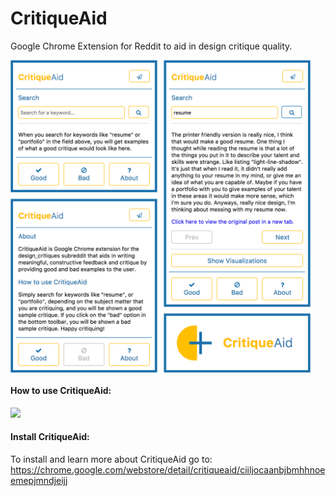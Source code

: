 # CritiqueAid
Google Chrome Extension for Reddit to aid in design critique quality.

<img src="https://github.com/SunayaShivakumar/CritiqueAid/blob/master/images/critiqueaid.png" width=480 align="center">

#### How to use CritiqueAid:

<img src="https://github.com/SunayaShivakumar/CritiqueAid/blob/master/images/critiqueaid.gif">

#### Install CritiqueAid:

To install and learn more about CritiqueAid go to:
https://chrome.google.com/webstore/detail/critiqueaid/ciiljocaanbjbmhhnoeemepjmndjeijj
 
